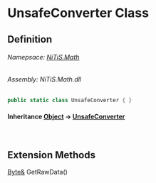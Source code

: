 # UnsafeConverter Class
## Definition

###### Namepsace: [NiTiS.Math](https://nitis-dev.github.io/NiTiSLibsWiki/Namespaces/NiTiS.Math)
###### Assembly: NiTiS.Math.dll

#### 
```c#
public static class UnsafeConverter { }
```
#### Inheritance [Object](https://docs.microsoft.com/dotnet/api/system.object) &#8594; [UnsafeConverter](https://nitis-dev.github.io/NiTiSLibsWiki/NiTiS/Math/UnsafeConverter)  
#### 

<br>

  
  
  
  
## Extension Methods
[Byte&](https://docs.microsoft.com/dotnet/api/system.byte&) GetRawData()  

  
